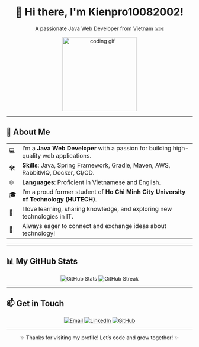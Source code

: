 <div align="center">
  <h1>👋 Hi there, I'm Kienpro10082002!</h1>
  <p>A passionate Java Web Developer from Vietnam 🇻🇳</p>
  <img src="https://media.giphy.com/media/3o7bu3XilJ5BOiSGic/giphy.gif" width="200" alt="coding gif"/>
</div>

---

## 🚀 About Me
<table>
  <tr>
    <td>💻</td>
    <td>I’m a <b>Java Web Developer</b> with a passion for building high-quality web applications.</td>
  </tr>
  <tr>
    <td>🛠️</td>
    <td><b>Skills</b>: Java, Spring Framework, Gradle, Maven, AWS, RabbitMQ, Docker, CI/CD.</td>
  </tr>
  <tr>
    <td>🌐</td>
    <td><b>Languages</b>: Proficient in Vietnamese and English.</td>
  </tr>
  <tr>
    <td>🎓</td>
    <td>I’m a proud former student of <b>Ho Chi Minh City University of Technology (HUTECH)</b>.</td>
  </tr>
  <tr>
    <td>🌱</td>
    <td>I love learning, sharing knowledge, and exploring new technologies in IT.</td>
  </tr>
  <tr>
    <td>🤝</td>
    <td>Always eager to connect and exchange ideas about technology!</td>
  </tr>
</table>

---

## 📊 My GitHub Stats
<div align="center">
  <img src="https://github-readme-stats-nu-rose-46.vercel.app/api?username=Kienpro10082002&show_icons=true&title_color=6495ED&icon_color=4D72F2&text_color=F0F8FF&bg_color=1A1B27&border_color=000000&border_radius=10" alt="GitHub Stats" style="max-width: 100%;"/>
  <img src="https://github-readme-streak-stats.herokuapp.com/?user=Kienpro10082002&theme=dark&background=1A1B27&border=000000&ring=4D72F2&fire=4D72F2&currStreakLabel=6495ED" alt="GitHub Streak" style="max-width: 100%;"/>
</div>

---

## 📫 Get in Touch
<div align="center">
  <a href="mailto:doantrungkien10082002@gmail.com">
    <img src="https://img.shields.io/badge/Email-doantrungkien10082002@gmail.com-blue?style=flat-square&logo=gmail" alt="Email"/>
  </a>
  <a href="https://www.linkedin.com/in/kienpro10082002/">
    <img src="https://img.shields.io/badge/LinkedIn-Kienpro10082002-blue?style=flat-square&logo=linkedin" alt="LinkedIn"/>
  </a>
  <a href="https://github.com/Kienpro10082002">
    <img src="https://img.shields.io/badge/GitHub-Kienpro10082002-blue?style=flat-square&logo=github" alt="GitHub"/>
  </a>
</div>

---

<div align="center">
  <p>✨ Thanks for visiting my profile! Let’s code and grow together! ✨</p>
</div>
